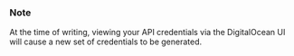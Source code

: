 <!-- post: -->


### Note

At the time of writing, viewing your API credentials via the DigitalOcean UI will cause a new set of credentials to be generated.



